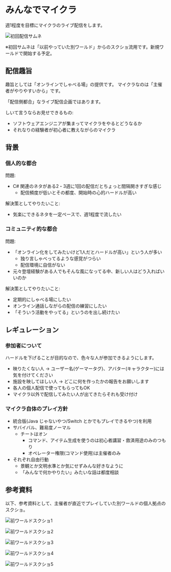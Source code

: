 # みんなでマイクラ

週1程度を目標にマイクラのライブ配信をします。

![初回配信サムネ](fig/初回サムネ.jpg)

※初回サムネは「以前やっていた別ワールド」からのスクショ流用です。新規ワールドで開始する予定。

## 配信趣旨

趣旨としては「オンラインでしゃべる場」の提供です。
マイクラなのは「主催者がやりやすいから」です。

「配信側都合」なライブ配信企画ではあります。

しいて言うならお見せできるもの:

- ソフトウェアエンジニアが集まってマイクラをやるとどうなるか
- それなりの経験者が初心者に教えながらのマイクラ

## 背景

### 個人的な都合

問題:

- C# 関連のネタがある2・3週に1回の配信だとちょっと間隔開きすぎな感じ
  - 配信頻度が低いとその都度、開始時の心的ハードルが高い

解決策としてやりたいこと:

- 気楽にできるネタを一定ペースで、週1程度で流したい

### コミュニティ的な都合

問題:

- 「オンライン化をしてみたいけど1人だとハードルが高い」という人が多い
  - 独り言しゃべってるような感覚がつらい
  - 配信環境に自信がない
- 元々登壇経験がある人でもそんな風になってる中、新しい人はどう入ればいいのか

解決策としてやりたいこと:

- 定期的にしゃべる場にしたい
- オンライン通話しながらの配信の練習にしたい
- 「そういう活動をやってる」というのを出し続けたい

## レギュレーション

### 参加者について

ハードルを下げることが目的なので、色々な人が参加できるようにします。

- 映りたくない人 → ユーザー名(ゲーマータグ)、アバター(キャラクター)には気を付けてください
- 施設を映してほしい人 → どこに何を作ったかの報告をお願いします
- 各人の個人配信で使ってもらってもOK
- マイクラ以外で配信してみたい人が出てきたらそれも受け付け

### マイクラ自体のプレイ方針

- 統合版(Java じゃないやつ/Switch とかでもプレイできるやつ)を利用
- サバイバル、難易度ノーマル
  - チートはオン
    - コマンド、アイテム生成を使うのは初心者講習・救済用途のみのつもり
    - オペレーター権限(コマンド使用)は主催者のみ
- それぞれ自由行動
  - 景観とか文明水準とか気にせずみんな好きなように
  - 「みんなで何かやりたい」みたいな話は都度相談

## 参考資料

以下、参考資料として、主催者が直近でプレイしていた別ワールドの個人拠点のスクショ。

![前ワールドスクショ1](fig/LatestWorld1.jpg)

![前ワールドスクショ2](fig/LatestWorld2.jpg)

![前ワールドスクショ3](fig/LatestWorld3.jpg)

![前ワールドスクショ4](fig/LatestWorld4.jpg)

![前ワールドスクショ5](fig/LatestWorld5.jpg)
